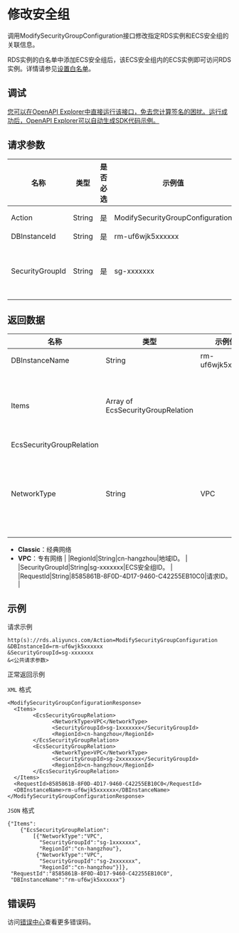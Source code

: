 # 修改安全组

调用ModifySecurityGroupConfiguration接口修改指定RDS实例和ECS安全组的关联信息。

RDS实例的白名单中添加ECS安全组后，该ECS安全组内的ECS实例即可访问RDS实例。详情请参见[设置白名单](~~96118~~)。

## 调试

[您可以在OpenAPI Explorer中直接运行该接口，免去您计算签名的困扰。运行成功后，OpenAPI Explorer可以自动生成SDK代码示例。](https://api.aliyun.com/#product=Rds&api=ModifySecurityGroupConfiguration&type=RPC&version=2014-08-15)

## 请求参数

|名称|类型|是否必选|示例值|描述|
|--|--|----|---|--|
|Action|String|是|ModifySecurityGroupConfiguration|系统规定参数。取值：**ModifySecurityGroupConfiguration**。 |
|DBInstanceId|String|是|rm-uf6wjk5xxxxxx|实例ID。 |
|SecurityGroupId|String|是|sg-xxxxxxx|ECS安全组ID。最多支持关联3个安全组，多个安全组用英文逗号（,）隔开。清空ECS安全组请传入空字符串。您可以通过[DescribeSecurityGroups](~~25556~~)查询ECS安全组ID。 |

## 返回数据

|名称|类型|示例值|描述|
|--|--|---|--|
|DBInstanceName|String|rm-uf6wjk5xxxxxx|实例ID。 |
|Items|Array of EcsSecurityGroupRelation| |关联的安全组信息列表。 |
|EcsSecurityGroupRelation| | | |
|NetworkType|String|VPC|ECS安全组的网络类型。取值：

 -   **Classic**：经典网络
-   **VPC**：专有网络 |
|RegionId|String|cn-hangzhou|地域ID。 |
|SecurityGroupId|String|sg-xxxxxxx|ECS安全组ID。 |
|RequestId|String|8585861B-8F0D-4D17-9460-C42255EB10C0|请求ID。 |

## 示例

请求示例

```
http(s)://rds.aliyuncs.com/Action=ModifySecurityGroupConfiguration
&DBInstanceId=rm-uf6wjk5xxxxxx
&SecurityGroupId=sg-xxxxxxx
&<公共请求参数>
```

正常返回示例

`XML` 格式

```
<ModifySecurityGroupConfigurationResponse>
  <Items>
        <EcsSecurityGroupRelation>
              <NetworkType>VPC</NetworkType>
              <SecurityGroupId>sg-1xxxxxxx</SecurityGroupId>
              <RegionId>cn-hangzhou</RegionId>
        </EcsSecurityGroupRelation>
        <EcsSecurityGroupRelation>
              <NetworkType>VPC</NetworkType>
              <SecurityGroupId>sg-2xxxxxxx</SecurityGroupId>
              <RegionId>cn-hangzhou</RegionId>
        </EcsSecurityGroupRelation>
  </Items>
  <RequestId>8585861B-8F0D-4D17-9460-C42255EB10C0</RequestId>
  <DBInstanceName>rm-uf6wjk5xxxxxx</DBInstanceName>
</ModifySecurityGroupConfigurationResponse>
```

`JSON` 格式

```
{"Items":
	{"EcsSecurityGroupRelation":
		[{"NetworkType":"VPC",
		  "SecurityGroupId":"sg-1xxxxxxx",
		  "RegionId":"cn-hangzhou"},
		 {"NetworkType":"VPC",
		  "SecurityGroupId":"sg-2xxxxxxx",
		  "RegionId":"cn-hangzhou"}]},
 "RequestId":"8585861B-8F0D-4D17-9460-C42255EB10C0",
 "DBInstanceName":"rm-uf6wjk5xxxxxx"}
```

## 错误码

访问[错误中心](https://error-center.alibabacloud.com/status/product/Rds)查看更多错误码。

